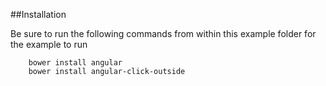 ##Installation

Be sure to run the following commands from within this example folder for the example to run

```
    bower install angular
    bower install angular-click-outside
```